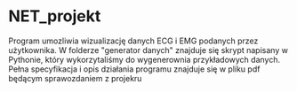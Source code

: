 # NET_projekt
Program umozliwia wizualizację danych ECG i EMG podanych przez użytkownika. W folderze "generator danych" znajduje się skrypt napisany w Pythonie, który wykorzytaliśmy 
do wygenerownia przykładowych danych. Pełna specyfikacja i opis działania programu znajduje się w pliku pdf będącym sprawozdaniem z projekru
